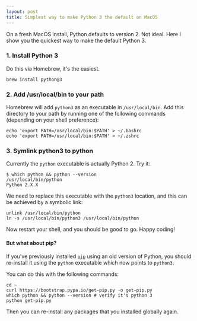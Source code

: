 ```yaml
---
layout: post
title: Simplest way to make Python 3 the default on MacOS
---
```


On a fresh MacOS install, Python defaults to version 2. Not ideal. Here I show
you the quickest way to make the default Python 3.

### 1. Install Python 3

Do this via Homebrew, it's the easiest.

```shell
brew install python@3
```

### 2. Add /usr/local/bin to your path

Homebrew will add `python3` as an executable in `/usr/local/bin`. Add this
directory to your path by running one of the following commands (depending on
your shell preference):

```shell
echo 'export PATH=/usr/local/bin:$PATH' > ~/.bashrc
echo 'export PATH=/usr/local/bin:$PATH' > ~/.zshrc
```

### 3. Symlink python3 to python

Currently the `python` executable is actually Python 2. Try it:

```shell
$ which python && python --version
/usr/local/bin/python
Python 2.X.X
```

We need to replace this executable with the `python3` location, and this can be
achieved by a symbolic link:

```shell
unlink /usr/local/bin/python
ln -s /usr/local/bin/python3 /usr/local/bin/python
```

Now restart your shell, and you should be good to go. Happy coding!

#### But what about pip?

If you've previously installed [`pip`](https://pypi.org/project/pip/) using an
old version of Python, you should re-install it using the `python` executable
which now points to `python3`.

You can do this with the following commands:

```shell
cd ~
curl https://bootstrap.pypa.io/get-pip.py -o get-pip.py
which python && python --version # verify it's python 3
python get-pip.py
```

Then you can re-install any packages that you installed globally again.
